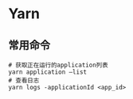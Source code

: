 # Yarn

## 常用命令

```shell
# 获取正在运行的application列表
yarn application –list
# 查看日志
yarn logs -applicationId <app_id>
```

